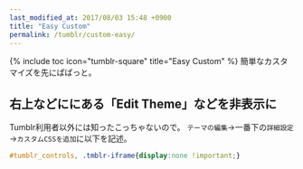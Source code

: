 ```yaml
---
last_modified_at: 2017/08/03 15:48 +0900
title: "Easy Custom"
permalink: /tumblr/custom-easy/
---
```

{% include toc icon="tumblr-square" title="Easy Custom" %}
簡単なカスタマイズを先にぱぱっと。

## 右上などににある「Edit Theme」などを非表示に
Tumblr利用者以外には知ったこっちゃないので。
`テーマの編集`→一番下の`詳細設定`→`カスタムCSSを追加`に以下を記述。
~~~css
#tumblr_controls, .tmblr-iframe{display:none !important;}
~~~
